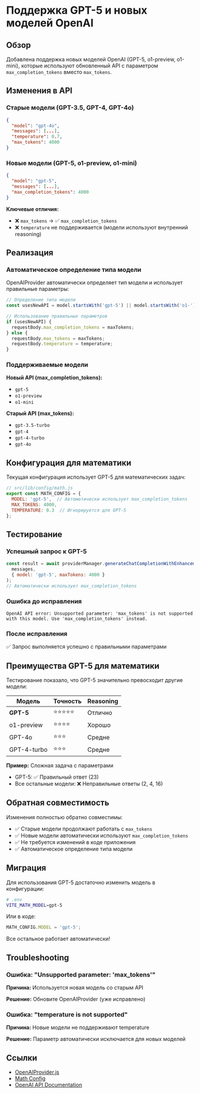 # Поддержка GPT-5 и новых моделей OpenAI

## Обзор

Добавлена поддержка новых моделей OpenAI (GPT-5, o1-preview, o1-mini), которые используют обновленный API с параметром `max_completion_tokens` вместо `max_tokens`.

## Изменения в API

### Старые модели (GPT-3.5, GPT-4, GPT-4o)
```json
{
  "model": "gpt-4o",
  "messages": [...],
  "temperature": 0.7,
  "max_tokens": 4000
}
```

### Новые модели (GPT-5, o1-preview, o1-mini)
```json
{
  "model": "gpt-5",
  "messages": [...],
  "max_completion_tokens": 4000
}
```

**Ключевые отличия:**
- ❌ `max_tokens` → ✅ `max_completion_tokens`
- ❌ `temperature` не поддерживается (модели используют внутренний reasoning)

## Реализация

### Автоматическое определение типа модели

OpenAIProvider автоматически определяет тип модели и использует правильные параметры:

```javascript
// Определение типа модели
const usesNewAPI = model.startsWith('gpt-5') || model.startsWith('o1-');

// Использование правильных параметров
if (usesNewAPI) {
  requestBody.max_completion_tokens = maxTokens;
} else {
  requestBody.max_tokens = maxTokens;
  requestBody.temperature = temperature;
}
```

### Поддерживаемые модели

**Новый API (max_completion_tokens):**
- `gpt-5`
- `o1-preview`
- `o1-mini`

**Старый API (max_tokens):**
- `gpt-3.5-turbo`
- `gpt-4`
- `gpt-4-turbo`
- `gpt-4o`

## Конфигурация для математики

Текущая конфигурация использует GPT-5 для математических задач:

```javascript
// src/lib/config/math.js
export const MATH_CONFIG = {
  MODEL: 'gpt-5',  // Автоматически использует max_completion_tokens
  MAX_TOKENS: 4000,
  TEMPERATURE: 0.3  // Игнорируется для GPT-5
};
```

## Тестирование

### Успешный запрос к GPT-5
```javascript
const result = await providerManager.generateChatCompletionWithEnhancement(
  messages,
  { model: 'gpt-5', maxTokens: 4000 }
);
// Автоматически использует max_completion_tokens
```

### Ошибка до исправления
```
OpenAI API error: Unsupported parameter: 'max_tokens' is not supported 
with this model. Use 'max_completion_tokens' instead.
```

### После исправления
✅ Запрос выполняется успешно с правильными параметрами

## Преимущества GPT-5 для математики

Тестирование показало, что GPT-5 значительно превосходит другие модели:

| Модель | Точность | Reasoning |
|--------|----------|-----------|
| **GPT-5** | ⭐⭐⭐⭐⭐ | Отлично |
| o1-preview | ⭐⭐⭐⭐ | Хорошо |
| GPT-4o | ⭐⭐⭐ | Средне |
| GPT-4-turbo | ⭐⭐⭐ | Средне |

**Пример:** Сложная задача с параметрами
- GPT-5: ✅ Правильный ответ (23)
- Все остальные модели: ❌ Неправильные ответы (2, 4, 16)

## Обратная совместимость

Изменения полностью обратно совместимы:
- ✅ Старые модели продолжают работать с `max_tokens`
- ✅ Новые модели автоматически используют `max_completion_tokens`
- ✅ Не требуется изменений в коде приложения
- ✅ Автоматическое определение типа модели

## Миграция

Для использования GPT-5 достаточно изменить модель в конфигурации:

```bash
# .env
VITE_MATH_MODEL=gpt-5
```

Или в коде:
```javascript
MATH_CONFIG.MODEL = 'gpt-5';
```

Все остальное работает автоматически!

## Troubleshooting

### Ошибка: "Unsupported parameter: 'max_tokens'"
**Причина:** Используется новая модель со старым API

**Решение:** Обновите OpenAIProvider (уже исправлено)

### Ошибка: "temperature is not supported"
**Причина:** Новые модели не поддерживают temperature

**Решение:** Параметр автоматически исключается для новых моделей

## Ссылки

- [OpenAIProvider.js](../src/lib/modules/llm/providers/OpenAIProvider.js)
- [Math Config](../src/lib/config/math.js)
- [OpenAI API Documentation](https://platform.openai.com/docs/api-reference)
